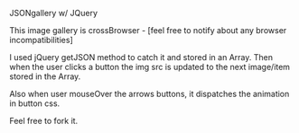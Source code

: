 JSONgallery w/ JQuery
	
This image gallery is crossBrowser - [feel free to notify about any browser incompatibilities]

I used jQuery getJSON method to catch it and stored in an Array. Then when the user clicks a button the img src is updated to the next image/item stored in the Array.

Also when user mouseOver the arrows buttons, it dispatches the animation in button css.

Feel free to fork it.